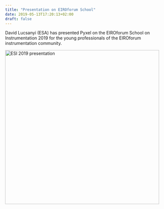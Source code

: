 ```yaml
---
title: "Presentation on EIROforum School"
date: 2019-05-13T17:20:13+02:00
draft: false
---
```


David Lucsanyi (ESA) has presented Pyxel on the EIROforum School on Instrumentation 2019 for the young professionals 
of the EIROforum instrumentation community.

<img src="/img/pyxel-esi-presentation.jpg" width="500px" alt="ESI 2019 presentation">